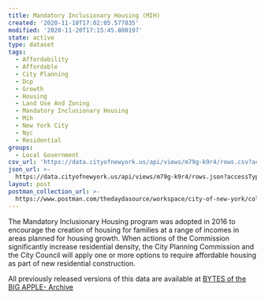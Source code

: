 ```yaml
---
title: Mandatory Inclusionary Housing (MIH)
created: '2020-11-10T17:02:05.577835'
modified: '2020-11-20T17:15:45.800197'
state: active
type: dataset
tags:
  - Affordability
  - Affordable
  - City Planning
  - Dcp
  - Growth
  - Housing
  - Land Use And Zoning
  - Mandatory Inclusionary Housing
  - Mih
  - New York City
  - Nyc
  - Residential
groups:
  - Local Government
csv_url: 'https://data.cityofnewyork.us/api/views/m79g-k9r4/rows.csv?accessType=DOWNLOAD'
json_url: >-
  https://data.cityofnewyork.us/api/views/m79g-k9r4/rows.json?accessType=DOWNLOAD
layout: post
postman_collection_url: >-
  https://www.postman.com/thedaydasource/workspace/city-of-new-york/collection/15909983-a4157178-4f75-4b03-8792-bfdcab291cc8
---
```

The Mandatory Inclusionary Housing program was adopted in 2016 to encourage the creation of housing for families at a range of incomes in areas planned for housing growth. When actions of the Commission significantly increase residential density, the City Planning Commission and the City Council will apply one or more options to require affordable housing as part of new residential construction.

All previously released versions of this data are available at <a href="https://www1.nyc.gov/site/planning/data-maps/open-data/bytes-archive.page?sorts[year]=0">BYTES of the BIG APPLE- Archive</a>
